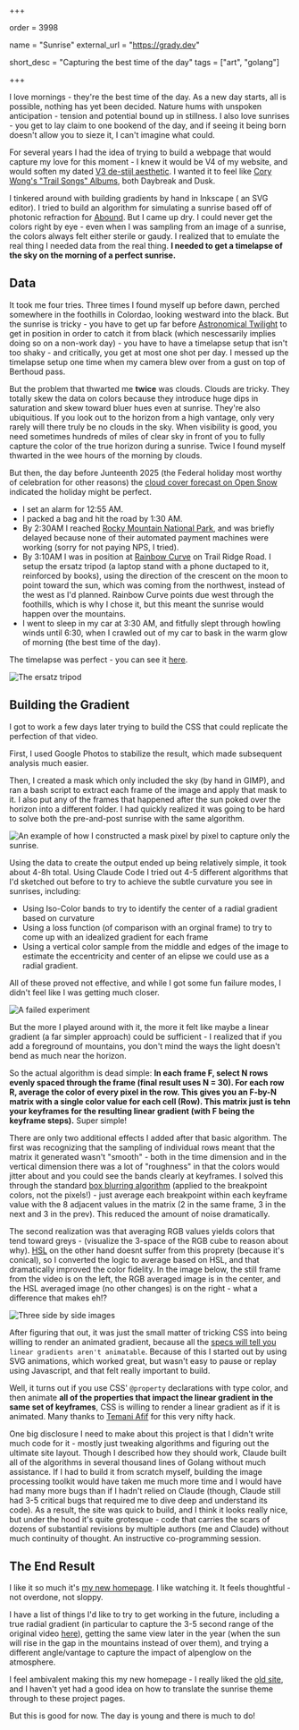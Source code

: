 +++

order = 3998 

name = "Sunrise"
external_url = "https://grady.dev"

short_desc = "Capturing the best time of the day"
tags = ["art", "golang"]

+++

I love mornings - they're the best time of the day.
As a new day starts, all is possible, nothing has yet been decided.
Nature hums with unspoken anticipation - tension and potential bound up in stillness.
I also love sunrises - you get to lay claim to one bookend of the day,
and if seeing it being born doesn't allow you to sieze it, I can't imagine what could.

For several years I had the idea of trying to build a webpage that would capture my
love for this moment - I knew it would be V4 of my website, and would soften my dated [V3 de-stijl aesthetic](/oldindex/).
I wanted it to feel like [Cory Wong's "Trail Songs" Albums](https://www.jambase.com/article/cory-wong-trail-songs-dusk-acoustic-album), both Daybreak and Dusk.

I tinkered around with building gradients by hand in Inkscape (
an SVG editor). I tried to build an algorithm for simulating a sunrise based off of photonic refraction
for [Abound](../abound). But I came up dry. I could never get the colors right by eye - even when
I was sampling from an image of a sunrise, the colors always felt either sterile or
gaudy. I realized that to emulate the real thing I needed data from the real thing.
**I needed to get a timelapse of the sky on the morning of a perfect sunrise.**

## Data

It took me four tries. Three times I found myself up before
dawn, perched somewhere in the foothills in Colordao, looking westward into the black.
But the sunrise is tricky - you have to get up far before [Astronomical Twilight](https://www.timeanddate.com/sun/usa/boulder) to get in
position in order to catch it from black (which nescessarily implies doing so on a non-work day) -
you have to have a timelapse setup that isn't too shaky - and critically, you get at
most one shot per day. I messed up the timelapse setup one time when my camera blew over from a gust on top of Berthoud pass.

But the problem that thwarted me **twice** was clouds. Clouds are tricky. They
totally skew the data on colors because they introduce huge dips in saturation and
skew toward bluer hues even at sunrise. They're also ubiquitious.
If you look out to the horizon from a high vantage, only very rarely will there
truly be no clouds in the sky. When visibility is good, you need sometimes hundreds
of miles of clear sky in front of you to fully capture the color of the true horizon
during a sunrise. Twice I found myself thwarted in the wee hours of the morning by
clouds.

But then, the day before Junteenth 2025 (the Federal holiday most worthy of celebration for other reasons)
the [cloud cover forecast on Open Snow](https://opensnow.com/news/post/cloud-cover-forecast-map) indicated the holiday might be perfect.

- I set an alarm for 12:55 AM.
- I packed a bag and hit the road by 1:30 AM.
- By 2:30AM I reached [Rocky Mountain National Park](https://www.nps.gov/index.htm), and was briefly delayed because none of their automated payment machines were working
  (sorry for not paying NPS, I tried).
- By 3:10AM I was in position at [Rainbow Curve](https://maps.app.goo.gl/iSXNUcLnHZg3B8fC9) on Trail Ridge Road.
  I setup the ersatz tripod (a laptop stand with a phone ductaped to it, reinforced by books),
  using the direction of the
  crescent on the moon to point toward the sun, which was coming from the northwest, instead of
  the west as I'd planned. Rainbow Curve points due west through the foothills, which is why
  I chose it, but this meant the sunrise would happen over the mountains.
- I went to sleep in my
  car at 3:30 AM, and fitfully slept through howling winds until 6:30, when I crawled out of my car to
  bask in the warm glow of morning (the best time of the day).

The timelapse was perfect - you can see it [here](/img/sunrise-video.mp4).

![The ersatz tripod](/img/sunrise-tripod.jpg)

## Building the Gradient

I got to work a few days later trying to build the CSS that could replicate the perfection of that video.

First, I used Google Photos to stabilize the result, which made subsequent analysis much easier.

Then, I created a mask which only included the sky (by hand in GIMP), and ran a bash script
to extract each frame of the image and apply that mask to it. I also put any of the frames
that happened after the sun poked over the horizon into a different folder. I had quickly realized it was going to be
hard to solve both the pre-and-post sunrise with the same algorithm.

![An example of how I constructed a mask pixel by pixel to capture only the sunrise.](/img/sunrise-mask-1.png)

Using the data to create the output ended up being relatively simple, it took about 4-8h total.
Using Claude Code I tried out 4-5 different algorithms that I'd sketched out before to try to
achieve the subtle curvature you see in sunrises, including:

- Using Iso-Color bands to try to identify the center of a radial gradient based on curvature
- Using a loss function (of comparison with an orginal frame) to try to come up with an idealized gradient for each frame
- Using a vertical color sample from the middle and edges of the image to estimate the eccentricity and center of an elipse we could use as a radial gradient.

All of these proved not effective, and while I got some fun failure modes, I didn't feel like I was getting much closer.

![A failed experiment](/img/sunrise-radial.png)

But the more I played around with it, the more it felt like maybe a linear gradient (a far simpler approach)
could be sufficient - I realized that if you add a foreground of mountains, you don't mind the ways the light doesn't
bend as much near the horizon.

So the actual algorithm is dead simple: **In each frame F, select N rows evenly spaced through the frame (final result uses N = 30). For each row R, average the color of every pixel in the row. This gives you an F-by-N matrix with a single color value for each cell (Row). This matrix just is tehn your keyframes for the resulting linear gradient (with F being the keyframe steps).** Super simple!

There are only two additional effects I added after that basic algorithm. The first was recognizing that the
sampling of individual rows meant that the matrix it generated wasn't "smooth" - both in the time
dimension and in the vertical dimension there was a lot of "roughness" in that the colors would jitter about
and you could see the bands clearly at keyframes. I solved this through the standard [box blurring algorithm](https://en.wikipedia.org/wiki/Box_blur) (applied to the breakpoint colors, not the pixels!) - just
average each breakpoint within each keyframe value with the 8 adjacent values in the matrix (2 in the same frame, 3 in the next and 3 in the prev).
This reduced the amount of noise dramatically.

The second realization was that averaging RGB values yields colors that tend toward greys - (visualize the
3-space of the RGB cube to reason about why). [HSL](https://en.wikipedia.org/wiki/HSL_and_HSV) on the other hand doesnt suffer from this proprety (because it's conical), so I converted
the logic to average based on HSL, and that dramatically improved the color fidelity. In the image below,
the still frame from the video is on the left, the RGB averaged image is in the center, and the HSL averaged image (no other changes)
is on the right - what a difference that makes eh!?

![Three side by side images](/img/sunrise-color-averaging.png)

After figuring that out, it was just the small matter of tricking CSS into being willing to render an animated gradient,
because all the [specs will tell you](https://developer.mozilla.org/en-US/docs/Web/CSS/gradient/linear-gradient) `linear gradients aren't animatable`. Because of this I started out by using SVG
animations, which worked great, but wasn't easy to pause or replay using Javascript, and that felt really important to build.

Well, it turns out if you use CSS' `@property` declarations with type color, and then animate
**all of the properties that impact the linear gradient in the same set of keyframes**,
CSS is willing to render a linear gradient as if it is animated. Many thanks to
[Temani Afif](https://dev.to/afif/we-can-finally-animate-css-gradient-kdk) for this very nifty hack.

One big disclosure I need to make about this project is that I didn't write much code for it - mostly just tweaking algorithms
and figuring out the ultimate site layout.
Though I described how they should work, Claude
built all of the
algorithms in several thousand lines of Golang without much assistance. If I had to build it from scratch myself, building the image processing toolkit
would have taken me much more time and I would have had many more bugs than if I hadn't relied on Claude (though, Claude still had 3-5 critical bugs that required me to dive deep and understand its code).
As a result, the site was quick to build, and I think it looks really nice, but under the hood it's quite grotesque - code that
carries the scars of dozens of substantial revisions by multiple authors (me and Claude) without much continuity of thought. An instructive co-programming session.

## The End Result

I like it so much it's [my new homepage](/). I like watching it. It feels thoughtful - not overdone, not sloppy.

I have a list of things I'd like to try to get working in the future, including a true radial gradient
(in particular to capture the 3-5 second range of the original video [here](/img/sunrise-movie.mp4)), getting the same view later in the year
(when the sun will rise in the gap in the mountains instead of over them), and trying a different angle/vantage
to capture the impact of alpenglow on the atmosphere.

I feel ambivalent making this my new homepage - I really liked the [old site](/oldindex/), and I haven't yet had a good
idea on how to translate the sunrise theme through to these project pages.

But this is good for now. The day is young and there is much to do!
